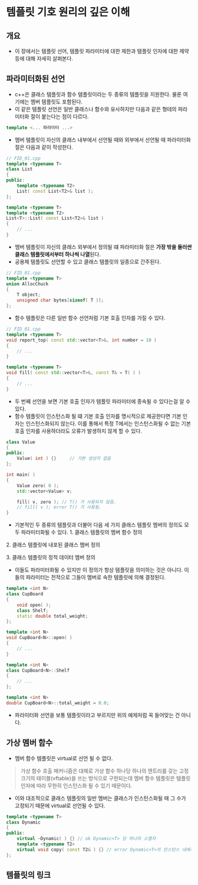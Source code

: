 # 템플릿 기호 원리의 깊은 이해
## 개요
- 이 장에서는 템플릿 선어, 템플릿 파라미터에 대한 제한과 템플릿 인자에 대한 제약 등에 대해 자세히 살펴본다.

## 파라미터화된 선언
- c++은 클래스 템플릿과 함수 템플릿이라는 두 종류의 템플릿을 지원한다. 물론 여기에는 멤버 템플릿도 포함된다.
- 이 같은 템플릿 선언은 일반 클래스나 함수와 유사하지만 다음과 같은 형테의 파라미터화 절이 붙는다는 점이 다르다.
```c++
template <... 파라미터 ...>
```
- 멤버 템플릿이 자신의 클래스 내부에서 선언될 때와 외부에서 선언될 때 파라미터화 절은 다음과 같이 작성한다.
```c++
// FID_01.cpp
template <typename T>
class List
{
public:
	template <typename T2>
	List( const List<T2>& list );
};

template <typename T>
template <typename T2>
List<T>::List( const List<T2>& list )
{
	// ...
}
```
- 멤버 템플릿이 자신의 클래스 외부에서 정의될 떄 파라미터화 절은 **가장 밖을 둘러싼 클래스 템플릿에서부터 하나씩 나열**된다.
- 공용체 템플릿도 선언할 수 있고 클래스 템플릿의 일종으로 간주된다.
```c++
// FID_01.cpp
template <typename T>
union AllocChuck
{
	T object;
	unsigned char bytes[sizeof( T )];
};
```
- 함수 템플릿은 다른 일반 함수 선언처럼 기본 호출 인자를 가질 수 있다.
```c++
// FID_01.cpp
template <typename T>
void report_top( const std::vector<T>&, int number = 10 )
{
	// ...
}

template <typename T>
void fill( const std::vector<T>&, const T& = T( ) )
{
	// ...
}
```
- 두 번째 선언을 보면 기본 호출 인자가 템플릿 파라미터에 종속될 수 있다는걸 알 수 있다.
- 함수 템플릿이 인스턴스화 될 떄 기본 호출 인자를 명시적으로 제공한다면 기본 인자는 인스턴스화되지 않는다. 이를 통해서 특정 T에서는 인스턴스화될 수 없는 기본 호출 인자를 사용하더라도 오류가 발생하지 않게 할 수 있다.
```c++
class Value
{
public:
	Value( int ) {}		// 기본 생성자 없음
};

int main( )
{
	Value zero( 0 );
	std::vector<Value> v;

	fill( v, zero ); // T() 가 사용되지 않음.
	// fill( v ); error T() 가 사용됨.
}
```
- 기본적인 두 종류의 템플릿과 더불어 다음 세 가지 클래스 템플릿 멤버의 정의도 모두 파라미터화될 수 있다.
1\. 클래스 템플릿의 멤버 함수 정의

2\. 클래스 템플릿에 내포된 클래스 멤버 정의

3\. 클래스 템플릿의 정적 데이터 멤버 정의

- 이들도 파라미터화될 수 있지만 이 정의가 항상 템플릿을 의미하는 것은 아니다. 이들의 파라미터는 전적으로 그들이 멤버로 속한 템플릿에 의해 결정된다.
```c++
template <int N>
class CupBoard
{
	void open( );
	class Shelf;
	static double total_weight;
};

template <int N>
void CupBoard<N>::open( )
{
	// ...
}

template <int N>
class CupBoard<N>::Shelf
{
	// ...
};

template <int N>
double CupBoard<N>::total_weight = 0.0;
```
- 파라미터화 선언을 보통 템플릿이라고 부르지만 위의 예제처럼 꼭 들어맞는 건 아니다.

## 가상 멤버 함수
- 멤버 함수 템플릿은 virtual로 선언 될 수 없다.
> 가상 함수 호출 매커니즘은 대체로 가상 함수 하나당 하나의 엔트리를 갖는 고정 크기의 테이블(vftable)을 쓰는 방식으로 구현되는데 멤버 함수 템플릿은 템플릿 인자에 따라 무한히 인스턴스화 될 수 있기 때문이다.

- 이와 대조적으로 클래스 템플릿의 일반 멤버는 클래스가 인스턴스화될 때 그 수가 고정되기 때문에 virtual로 선언될 수 있다.
```c++
template <typename T>
class Dynamic
{
public:
	virtual ~Dynamic( ) {} // ok Dynamic<T> 당 하나의 소멸자
	template <typename T2>
	virtual void copy( const T2& ) {} // error Dynamic<T>의 인스턴스 내에서 copy() 인스턴스의 수를 결정할 수 없으므로
};
```

## 템플릿의 링크